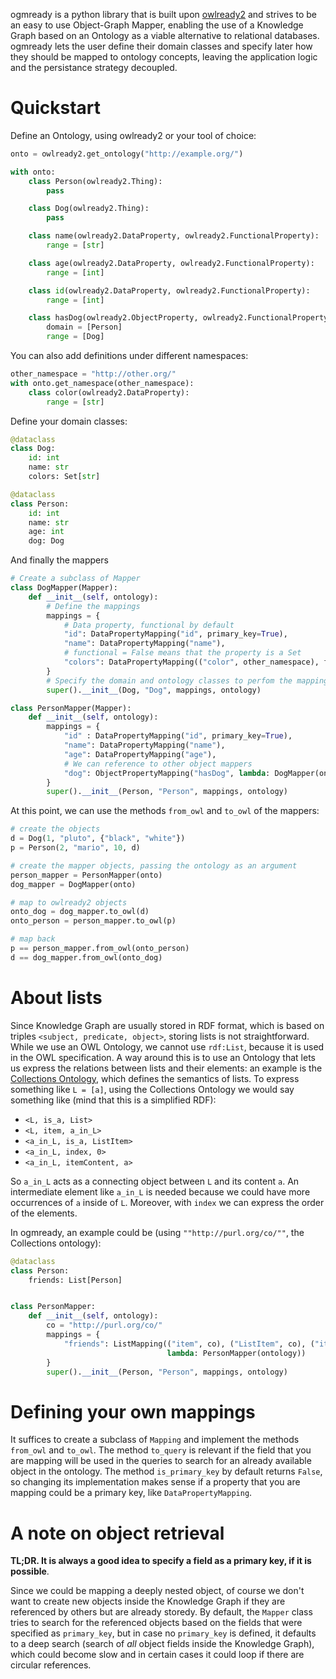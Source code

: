 ogmready is a python library that is built upon
[owlready2](https://pypi.org/project/owlready2/) and strives to be an easy to
use Object-Graph Mapper, enabling the use of a Knowledge Graph based on an
Ontology as a viable alternative to relational databases. ogmready lets the user
define their domain classes and specify later how they should be mapped to
ontology concepts, leaving the application logic and the persistance strategy
decoupled.

# Quickstart

Define an Ontology, using owlready2 or your tool of choice:

```python
onto = owlready2.get_ontology("http://example.org/")

with onto:
    class Person(owlready2.Thing):
        pass

    class Dog(owlready2.Thing):
        pass

    class name(owlready2.DataProperty, owlready2.FunctionalProperty):
        range = [str]

    class age(owlready2.DataProperty, owlready2.FunctionalProperty):
        range = [int]

    class id(owlready2.DataProperty, owlready2.FunctionalProperty):
        range = [int]

    class hasDog(owlready2.ObjectProperty, owlready2.FunctionalProperty):
        domain = [Person]
        range = [Dog]

```
You can also add definitions under different namespaces:

```python
other_namespace = "http://other.org/"
with onto.get_namespace(other_namespace):
    class color(owlready2.DataProperty):
        range = [str]
```

Define your domain classes:

```python
@dataclass
class Dog:
    id: int
    name: str
    colors: Set[str]

@dataclass
class Person:
    id: int
    name: str
    age: int
    dog: Dog
```

And finally the mappers

```python
# Create a subclass of Mapper
class DogMapper(Mapper):
    def __init__(self, ontology):
        # Define the mappings
        mappings = {
            # Data property, functional by default
            "id": DataPropertyMapping("id", primary_key=True),
            "name": DataPropertyMapping("name"),
            # functional = False means that the property is a Set
            "colors": DataPropertyMapping(("color", other_namespace), functional=False)
        }
        # Specify the domain and ontology classes to perfom the mapping
        super().__init__(Dog, "Dog", mappings, ontology)

class PersonMapper(Mapper):
    def __init__(self, ontology):
        mappings = {
            "id" : DataPropertyMapping("id", primary_key=True),
            "name": DataPropertyMapping("name"),
            "age": DataPropertyMapping("age"),
            # We can reference to other object mappers
            "dog": ObjectPropertyMapping("hasDog", lambda: DogMapper(ontology))
        }
        super().__init__(Person, "Person", mappings, ontology)
```

At this point, we can use the methods `from_owl` and `to_owl` of the mappers:

```python
# create the objects
d = Dog(1, "pluto", {"black", "white"})
p = Person(2, "mario", 10, d)

# create the mapper objects, passing the ontology as an argument
person_mapper = PersonMapper(onto)
dog_mapper = DogMapper(onto)

# map to owlready2 objects
onto_dog = dog_mapper.to_owl(d)
onto_person = person_mapper.to_owl(p)

# map back
p == person_mapper.from_owl(onto_person)
d == dog_mapper.from_owl(onto_dog)
```

# About lists

Since Knowledge Graph are usually stored in RDF format, which is based on
triples `<subject, predicate, object>`, storing lists is not straightforward.
While we use an OWL Ontology, we cannot use `rdf:List`, because it is used in the
OWL specification. A way around this is to use an Ontology that
lets us express the relations between lists and their elements: an example is
the [Collections
Ontology](https://github.com/collections-ontology/collections-ontology), which
defines the semantics of lists. To express something like `L = [a]`, using
the Collections Ontology we would say something like (mind that this is a
simplified RDF):

- `<L, is_a, List>`
- `<L, item, a_in_L>`
- `<a_in_L, is_a, ListItem>`
- `<a_in_L, index, 0>`
- `<a_in_L, itemContent, a>`

So `a_in_L` acts as a connecting object between `L` and its content `a`. An
intermediate element like `a_in_L` is needed because we could have more
occurrences of `a` inside of `L`. Moreover, with `index` we can express the
order of the elements.

In ogmready, an example could be (using `""http://purl.org/co/""`, the
Collections ontology):

```python
@dataclass
class Person:
    friends: List[Person]


class PersonMapper:
    def __init__(self, ontology):
        co = "http://purl.org/co/"
        mappings = {
            "friends": ListMapping(("item", co), ("ListItem", co), ("itemContent", co),
                                   lambda: PersonMapper(ontology))
        }
        super().__init__(Person, "Person", mappings, ontology)
```

# Defining your own mappings

It suffices to create a subclass of `Mapping` and implement the methods
`from_owl` and `to_owl`. The method `to_query` is relevant if the field that you
are mapping will be used in the queries to search for an already available
object in the ontology. The method `is_primary_key` by default returns `False`,
so changing its implementation makes sense if a property that you are mapping
could be a primary key, like `DataPropertyMapping`.

# A note on object retrieval

**TL;DR. It is always a good idea to specify a field as a primary key, if it is
possible**.

Since we could be mapping a deeply nested object, of course we don't want to
create new objects inside the Knowledge Graph if they are referenced by others
but are already storedy. By default, the `Mapper` class tries to search for the
referenced objects based on the fields that were specified as `primary_key`, but
in case no `primary_key` is defined, it defaults to a deep search (search of
*all* object fields inside the Knowledge Graph), which could become slow and in
certain cases it could loop if there are circular references.
